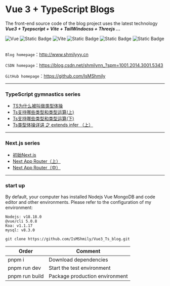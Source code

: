 # Vue 3 + TypeScript Blogs

The front-end source code of the blog project uses the latest technology **_Vue3 + Tyepscript + Vite + TailWindocss + Threejs ..._**

<div >
  <img alt="Vue" src="https://img.shields.io/badge/-vue-%23000000?style=flat-square&logo=vuedotjs" />
  <img alt="Static Badge" src="https://img.shields.io/badge/-TypeScript-000?style=flat-square&logo=tsnode">
  <img alt="Vite" src="https://img.shields.io/badge/-vite-%23000000?style=flat-square&logo=vite" />
  <img alt="Static Badge" src="https://img.shields.io/badge/-ThreeJs-000?style=flat-square&logo=threedotjs">
  <img alt="Static Badge" src="https://img.shields.io/badge/-sass-000?style=flat-square&logo=sass">
  <img alt="Static Badge" src="https://img.shields.io/badge/-pnpm-%23000?style=flat-square&logo=pnpm">
</div>
<br/>

`Blog homepage`：<a>http://www.shmilyyy.cn</a>

`CSDN homepage`：<a>https://blog.csdn.net/shmilynn_?spm=1001.2014.3001.5343</a>

`GitHub homepage`：<a>https://github.com/IsMShmily</a>

---

### TypeScript gymnastics series

- [TS为什么被叫做类型体操](https://blog.csdn.net/shmilynn_/article/details/137981157?spm=1001.2014.3001.5502)
- [Ts支持哪些类型和类型运算(上)](https://blog.csdn.net/shmilynn_/article/details/137996269?spm=1001.2014.3001.5502)
- [Ts支持哪些类型和类型运算(下)](https://blog.csdn.net/shmilynn_/article/details/138050067?spm=1001.2014.3001.55022)
- [Ts类型体操详讲 之 extends infer （上）](https://blog.csdn.net/shmilynn_/article/details/138072708?spm=1001.2014.3001.5502)

---

### Next.js series

- [初始Next.js](https://blog.csdn.net/shmilynn_/article/details/137891060?spm=1001.2014.3001.5502)
- [Next App Router（上）](https://blog.csdn.net/shmilynn_/article/details/137904724?spm=1001.2014.3001.5502)
- [Next App Router（中）](https://blog.csdn.net/shmilynn_/article/details/137978386?spm=1001.2014.3001.5502)

---

### start up
By default, your computer has installed Nodejs Vue MongoDB and code editor and other environments. Please refer to the configuration of my environment:
```
Nodejs: v18.18.0
@vue/cli 5.0.8
Koa: v1.1.17
mysql: v8.3.0
```
```
git clone https://github.com/IsMShmily/Vue3_Ts_blog.git
```

| Order          | Comment                        |
| -------------- | ------------------------------ |
| pnpm i         | Download dependencies          |
| pnpm run dev   | Start the test environment     |
| pnpm run build | Package production environment |
